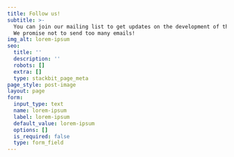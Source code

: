 ```yaml
---
title: Follow us!
subtitle: >-
  You can join our mailing list to get updates on the development of this game.
  We promise not to send too many emails!
img_alt: lorem-ipsum
seo:
  title: ''
  description: ''
  robots: []
  extra: []
  type: stackbit_page_meta
page_style: post-image
layout: page
form:
  input_type: text
  name: lorem-ipsum
  label: lorem-ipsum
  default_value: lorem-ipsum
  options: []
  is_required: false
  type: form_field
---
```

